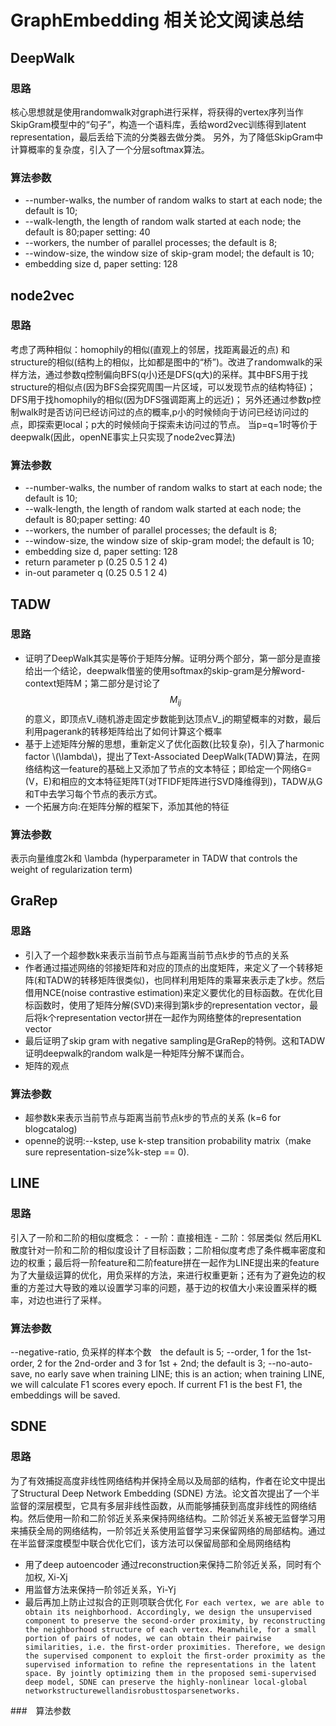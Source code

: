 
# GraphEmbedding 相关论文阅读总结

## DeepWalk

### 思路

核心思想就是使用randomwalk对graph进行采样，将获得的vertex序列当作SkipGram模型中的“句子”，构造一个语料库，丢给word2vec训练得到latent representation，最后丢给下流的分类器去做分类。
另外，为了降低SkipGram中计算概率的复杂度，引入了一个分层softmax算法。

### 算法参数

- --number-walks, the number of random walks to start at each node; the default is 10;
- --walk-length, the length of random walk started at each node; the default is 80;paper setting: 40
- --workers, the number of parallel processes; the default is 8;
- --window-size, the window size of skip-gram model; the default is 10;
- embedding size d, paper setting: 128

## node2vec

### 思路

考虑了两种相似：homophily的相似(直观上的邻居，找距离最近的点) 和 structure的相似(结构上的相似，比如都是图中的“桥”)。改进了randomwalk的采样方法，通过参数q控制偏向BFS(q小)还是DFS(q大)的采样。其中BFS用于找structure的相似点(因为BFS会探究周围一片区域，可以发现节点的结构特征)；DFS用于找homophily的相似(因为DFS强调距离上的远近)；
另外还通过参数p控制walk时是否访问已经访问过的点的概率,p小的时候倾向于访问已经访问过的点，即探索更local；p大的时候倾向于探索未访问过的节点。
当p=q=1时等价于deepwalk(因此，openNE事实上只实现了node2vec算法)

### 算法参数

- --number-walks, the number of random walks to start at each node; the default is 10;
- --walk-length, the length of random walk started at each node; the default is 80;paper setting: 40
- --workers, the number of parallel processes; the default is 8;
- --window-size, the window size of skip-gram model; the default is 10;
- embedding size d, paper setting: 128
- return parameter p (0.25 0.5 1 2 4) 
- in-out parameter q (0.25 0.5 1 2 4)


## TADW

### 思路

- 证明了DeepWalk其实是等价于矩阵分解。证明分两个部分，第一部分是直接给出一个结论，deepwalk借鉴的使用softmax的skip-gram是分解word-context矩阵M；第二部分是讨论了$$M_{ij}$$的意义，即顶点V_i随机游走固定步数能到达顶点V_j的期望概率的对数，最后利用pagerank的转移矩阵给出了如何计算这个概率
- 基于上述矩阵分解的思想，重新定义了优化函数(比较复杂)，引入了harmonic factor \\(\lambda\\)，提出了Text-Associated DeepWalk(TADW)算法，在网络结构这一feature的基础上又添加了节点的文本特征；即给定一个网络G=(V，E)和相应的文本特征矩阵T(对TFIDF矩阵进行SVD降维得到)，TADW从G和T中去学习每个节点的表示方式。
- 一个拓展方向:在矩阵分解的框架下，添加其他的特征

### 算法参数

表示向量维度2k和 \lambda (hyperparameter in TADW that controls the weight of regularization term)


## GraRep

### 思路
- 引入了一个超参数k来表示当前节点与距离当前节点k步的节点的关系
- 作者通过描述网络的邻接矩阵和对应的顶点的出度矩阵，来定义了一个转移矩阵(和TADW的转移矩阵很类似)，也同样利用矩阵的乘幂来表示走了k步。然后借用NCE(noise contrastive estimation)来定义要优化的目标函数。在优化目标函数时，使用了矩阵分解(SVD)来得到第k步的representation vector，最后将k个representation vector拼在一起作为网络整体的representation vector
- 最后证明了skip gram with negative sampling是GraRep的特例。这和TADW证明deepwalk的random walk是一种矩阵分解不谋而合。
- 矩阵的观点

### 算法参数

- 超参数k来表示当前节点与距离当前节点k步的节点的关系
(k=6 for blogcatalog) 
- openne的说明:--kstep, use k-step transition probability matrix（make sure representation-size%k-step == 0).


## LINE

### 思路
引入了一阶和二阶的相似度概念：
    - 一阶：直接相连
    - 二阶：邻居类似
然后用KL散度针对一阶和二阶的相似度设计了目标函数；二阶相似度考虑了条件概率密度和边的权重；最后将一阶feature和二阶feature拼在一起作为LINE提出来的feature
为了大量级运算的优化，用负采样的方法，来进行权重更新；还有为了避免边的权重的方差过大导致的难以设置学习率的问题，基于边的权值大小来设置采样的概率，对边也进行了采样。


### 算法参数
--negative-ratio, 负采样的样本个数　the default is 5;
--order, 1 for the 1st-order, 2 for the 2nd-order and 3 for 1st + 2nd; the default is 3;
--no-auto-save, no early save when training LINE; this is an action; when training LINE, we will calculate F1 scores every epoch. If current F1 is the best F1, the embeddings will be saved.


## SDNE

### 思路
为了有效捕捉高度非线性网络结构并保持全局以及局部的结构，作者在论文中提出了Structural Deep Network Embedding (SDNE) 方法。论文首次提出了一个半监督的深层模型，它具有多层非线性函数，从而能够捕获到高度非线性的网络结构。然后使用一阶和二阶邻近关系来保持网络结构。二阶邻近关系被无监督学习用来捕获全局的网络结构，一阶邻近关系使用监督学习来保留网络的局部结构。通过在半监督深度模型中联合优化它们，该方法可以保留局部和全局网络结构
- 用了deep autoencoder 通过reconstruction来保持二阶邻近关系，同时有个加权, Xi-Xj
- 用监督方法来保持一阶邻近关系，Yi-Yj
- 最后再加上防止过拟合的正则项联合优化
``
 For each vertex, we are able to obtain its neighborhood. Accordingly, we design the unsupervised component to preserve the second-order proximity, by reconstructing the neighborhood structure of each vertex. Meanwhile, for a small portion of pairs of nodes, we can obtain their pairwise similarities, i.e. the ﬁrst-order proximities. Therefore, we design the supervised component to exploit the ﬁrst-order proximity as the supervised information to reﬁne the representations in the latent space. By jointly optimizing them in the proposed semi-supervised deep model, SDNE can preserve the highly-nonlinear local-global networkstructurewellandisrobusttosparsenetworks. 
 ``

###　算法参数
